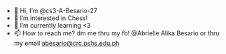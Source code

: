 - 👋 Hi, I’m @cs3-A-Besario-27
- 👀 I’m interested in Chess!
- 🌱 I’m currently learning <3
- 📫 How to reach me? dm me thru my fb! @Abrielle Alika Besario or thru my email abesario@crc.pshs.edu.ph

<!---
cs3-A-Besario-27/cs3-A-Besario-27 is a ✨ special ✨ repository because its `README.md` (this file) appears on your GitHub profile.
You can click the Preview link to take a look at your changes.
--->
